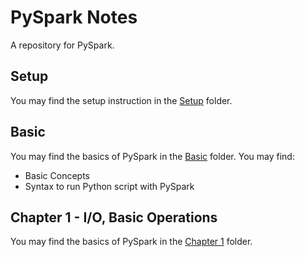 # PySpark Notes
A repository for PySpark.

## Setup
You may find the setup instruction in the [Setup](/setup) folder.

## Basic
You may find the basics of PySpark in the [Basic](/basic) folder. You may find:
<ul>
	<li>Basic Concepts</li>
	<li>Syntax to run Python script with PySpark</li> 
</ul>

## Chapter 1 - I/O, Basic Operations
You may find the basics of PySpark in the [Chapter 1](/ch1) folder.